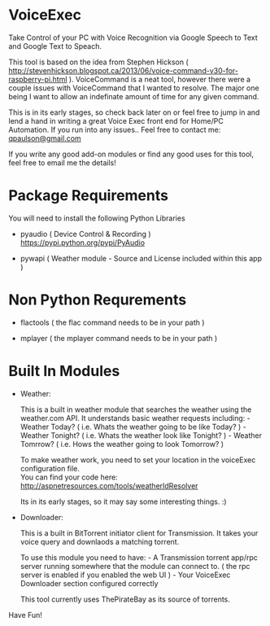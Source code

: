 VoiceExec
=========

Take Control of your PC with Voice Recognition via Google Speech to Text and Google Text to Speach.

This tool is based on the idea from Stephen Hickson ( http://stevenhickson.blogspot.ca/2013/06/voice-command-v30-for-raspberry-pi.html ).
VoiceCommand is a neat tool, however there were a couple issues with VoiceCommand that I wanted to resolve. The major one being I want to allow an indefinate amount of time for any given command.

This is in its early stages, so check back later on or feel free to jump in and lend a hand in writing a great Voice Exec front end for Home/PC Automation.
If you run into any issues.. Feel free to contact me: qpaulson@gmail.com


If you write any good add-on modules or find any good uses for this tool, feel free to email me the details!



Package Requirements
====================

You will need to install the following Python Libraries
 - pyaudio ( Device Control & Recording )
	https://pypi.python.org/pypi/PyAudio

 - pywapi ( Weather module - Source and License included within this app )




Non Python Requrements
========================

 - flactools ( the flac command needs to be in your path )
 
 - mplayer ( the mplayer command needs to be in your path )




Built In Modules
================

 - Weather:  
	
	This is a built in weather module that searches the weather using the weather.com API.  It understands basic weather requests including:
		- Weather Today? ( i.e. Whats the weather going to be like Today? )
		- Weather Tonight? ( i.e. Whats the weather look like Tonight? )
		- Weather Tomrrow? ( i.e. Hows the weather going to look Tomorrow? )

	To make weather work, you need to set your location in the voiceExec configuration file.  
	You can find your code here: http://aspnetresources.com/tools/weatherIdResolver

	Its in its early stages, so it may say some interesting things. :) 


- Downloader:
	
	This is a built in BitTorrent initiator client for Transmission.  It takes your voice query and downlaods a matching torrent.

	To use this module you need to have:
		- A Transmission torrent app/rpc server running somewhere that the module can connect to. ( the rpc server is enabled if you enabled the web UI )
		- Your VoiceExec Downloader section configured correctly

	This tool currently uses ThePirateBay as its source of torrents.
		
	

Have Fun!
